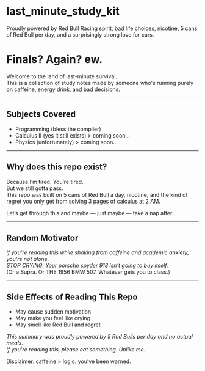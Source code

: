 # last_minute_study_kit
Proudly powered by Red Bull Racing spirit,   bad life choices, nicotine, 5 cans of Red Bull per day, and a surprisingly strong love for cars.


# Finals? Again? ew.

Welcome to the land of last-minute survival.  
This is a collection of study notes made by someone who's running purely on caffeine, energy drink, and bad decisions.

---

## Subjects Covered
- Programming (bless the compiler)
- Calculus II (yes it still exists) > coming soon...
- Physics (unfortunately) > coming soon...

---

## Why does this repo exist?

Because I’m tired. You’re tired.  
But we still gotta pass.  
This repo was built on 5 cans of Red Bull a day, nicotine, and the kind of regret you only get from solving 3 pages of calculus at 2 AM.

Let’s get through this and maybe — just maybe — take a nap after.

---

## Random Motivator

_If you're reading this while shaking from caffeine and academic anxiety, you're not alone._  
_STOP CRYING. Your porsche spyder 918 isn't going to buy itself._  
(Or a Supra. Or THE 1956 BMW 507. Whatever gets you to class.)

---


## Side Effects of Reading This Repo

- May cause sudden motivation  
- May make you feel like crying  
- May smell like Red Bull and regret

_This summary was proudly powered by 5 Red Bulls per day and no actual meals._  
_If you're reading this, please eat something. Unlike me._

Disclaimer: caffeine > logic. you’ve been warned.
